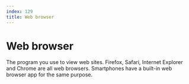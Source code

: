 ```yaml
---
index: 129
title: Web browser
---
```

# Web browser

The program you use to view web sites. Firefox, Safari, Internet Explorer and Chrome are all web browsers. Smartphones have a built-in web browser app for the same purpose.
